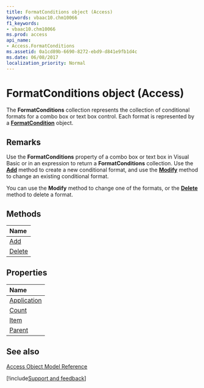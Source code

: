 ```yaml
---
title: FormatConditions object (Access)
keywords: vbaac10.chm10066
f1_keywords:
- vbaac10.chm10066
ms.prod: access
api_name:
- Access.FormatConditions
ms.assetid: 0a1cd89b-6690-8272-ebd9-d841e9fb1d4c
ms.date: 06/08/2017
localization_priority: Normal
---
```



# FormatConditions object (Access)

The  **FormatConditions** collection represents the collection of conditional formats for a combo box or text box control. Each format is represented by a **[FormatCondition](Access.FormatCondition.md)** object.


## Remarks

Use the  **FormatConditions** property of a combo box or text box in Visual Basic or in an expression to return a **FormatConditions** collection. Use the **[Add](Access.FormatConditions.Add.md)** method to create a new conditional format, and use the **[Modify](Access.FormatCondition.Modify.md)** method to change an existing conditional format.

You can use the  **Modify** method to change one of the formats, or the **[Delete](Access.FormatConditions.Delete.md)** method to delete a format.


## Methods



|Name|
|:-----|
|[Add](Access.FormatConditions.Add.md)|
|[Delete](Access.FormatConditions.Delete.md)|

## Properties



|Name|
|:-----|
|[Application](Access.FormatConditions.Application.md)|
|[Count](Access.FormatConditions.Count.md)|
|[Item](Access.FormatConditions.Item.md)|
|[Parent](Access.FormatConditions.Parent.md)|

## See also


[Access Object Model Reference](overview/Access/object-model.md)

[!include[Support and feedback](~/includes/feedback-boilerplate.md)]